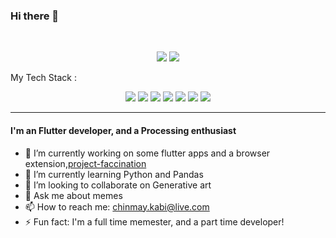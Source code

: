 ### Hi there 👋
<br>

<p align = "center">
  <img src = "https://github-readme-stats.vercel.app/api?username=Chinmay-KB&show_icons=true&theme=radical&layout=compact">
  <img src = "https://github-readme-stats.vercel.app/api/top-langs/?username=Chinmay-KB&hide=css,html&theme=tokyonight&layout=compact">
</p>

My Tech Stack :<p align = "center">
  <img src="https://img.shields.io/badge/Flutter%20-%2314354C.svg?&style=for-the-badge&logo=Flutter&logoColor=white"/> 
  <img src="https://img.shields.io/badge/Dart%20-%2300599C.svg?&style=for-the-badge&logo=Dart&logoColor=white"/> 
  <img src="https://img.shields.io/badge/Java%20-%2300599C.svg?&style=for-the-badge&logo=Java&logoColor=white"/> 
  <img src="https://img.shields.io/badge/Processing%20-%23000.svg?&style=for-the-badge&logo=processing&logoColor=white"/> 
  <img src="https://img.shields.io/badge/git%20-%23F05033.svg?&style=for-the-badge&logo=git&logoColor=white"/> 
  <img src="https://img.shields.io/badge/Python%20-%23FF9900.svg?&style=for-the-badge&logo=python&logoColor=white"/> 
  <img src="https://img.shields.io/badge/Firebase%20-%23430098.svg?&style=for-the-badge&logo=Firebase&logoColor=white"/> 
</p>

---

#### I'm an Flutter developer, and a Processing enthusiast


- 🔭 I’m currently working on some flutter apps and a browser extension,[project-faccination](https://github.com/Chinmay-KB/project-faccination)
- 🌱 I’m currently learning Python and Pandas
- 👯 I’m looking to collaborate on Generative art
- 💬 Ask me about memes
- 📫 How to reach me: chinmay.kabi@live.com
- ⚡ Fun fact:  I'm a full time memester, and a part time developer!
